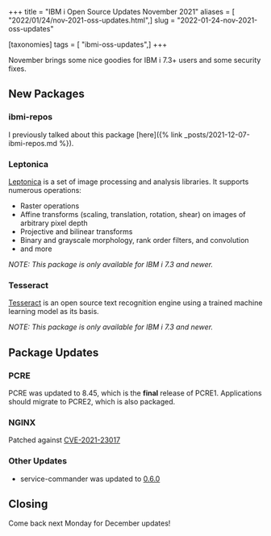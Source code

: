 +++
title = "IBM i Open Source Updates November 2021"
aliases = [ "2022/01/24/nov-2021-oss-updates.html",]
slug = "2022-01-24-nov-2021-oss-updates"

[taxonomies]
tags = [ "ibmi-oss-updates",]
+++

November brings some nice goodies for IBM i 7.3+ users and some security fixes.

<!-- more -->

## New Packages

### ibmi-repos

I previously talked about this package [here]({% link _posts/2021-12-07-ibmi-repos.md %}).

### Leptonica

[Leptonica](http://leptonica.org/) is a set of image processing and analysis
libraries.  It supports numerous operations:

- Raster operations
- Affine transforms (scaling, translation, rotation, shear) on images of
  arbitrary pixel depth
- Projective and bilinear transforms
- Binary and grayscale morphology, rank order filters, and convolution
- and more

*NOTE: This package is only available for IBM i 7.3 and newer.*

### Tesseract

[Tesseract](https://tesseract-ocr.github.io/) is an open source text
recognition engine using a trained machine learning model as its basis.

*NOTE: This package is only available for IBM i 7.3 and newer.*

## Package Updates

### PCRE

PCRE was updated to 8.45, which is the **final** release of PCRE1. Applications
should migrate to PCRE2, which is also packaged.

### NGINX

Patched against [CVE-2021-23017](https://nvd.nist.gov/vuln/detail/CVE-2021-23017)

### Other Updates

- service-commander was updated to [0.6.0](https://github.com/ThePrez/ServiceCommander-IBMi/releases/tag/v0.6.0)

## Closing

Come back next Monday for December updates!
